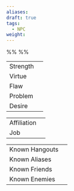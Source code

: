 ```yaml
---
aliases: 
draft: true
tags:
  - NPC
weight:
---
```

%%
%%

|                                      |     |
| ------------------------------------ | --- |
| <span class="leftTH">Strength</span> |     |
| <span class="leftTH">Virtue</span>   |     |
| <span class="leftTH">Flaw</span>     |     |
| <span class="leftTH">Problem</span>  |     |
| <span class="leftTH">Desire</span>   |     |

|                |     |
| -------------- | --- |
| <span class="leftTH">Affiliation</span>    |     |
| <span class="leftTH">Job</span>            |     |

|                |     |
| -------------- | --- |
| <span class="leftTH">Known Hangouts</span> |     |
| <span class="leftTH">Known Aliases</span>  |     |
| <span class="leftTH">Known Friends</span>  |     |
| <span class="leftTH">Known Enemies</span>  |     |
